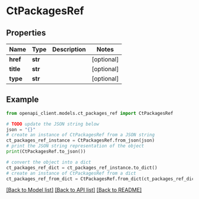# CtPackagesRef


## Properties

Name | Type | Description | Notes
------------ | ------------- | ------------- | -------------
**href** | **str** |  | [optional] 
**title** | **str** |  | [optional] 
**type** | **str** |  | [optional] 

## Example

```python
from openapi_client.models.ct_packages_ref import CtPackagesRef

# TODO update the JSON string below
json = "{}"
# create an instance of CtPackagesRef from a JSON string
ct_packages_ref_instance = CtPackagesRef.from_json(json)
# print the JSON string representation of the object
print(CtPackagesRef.to_json())

# convert the object into a dict
ct_packages_ref_dict = ct_packages_ref_instance.to_dict()
# create an instance of CtPackagesRef from a dict
ct_packages_ref_from_dict = CtPackagesRef.from_dict(ct_packages_ref_dict)
```
[[Back to Model list]](../README.md#documentation-for-models) [[Back to API list]](../README.md#documentation-for-api-endpoints) [[Back to README]](../README.md)


